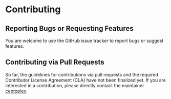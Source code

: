 # Contributing

## Reporting Bugs or Requesting Features

You are welcome to use the GitHub issue tracker to report bugs or suggest features.

## Contributing via Pull Requests

So far, the guidelines for contributions via pull requests and the required Contributor License Agreement (CLA) have not
been finalized yet. If you are interested in a contribution, please directly contact the
maintainer [ceptoplex](https://twitter.com/ceptoplex).
